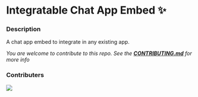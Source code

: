 # Integratable Chat App Embed ✨

### Description
A chat app embed to integrate in any existing app.

*You are welcome to contribute to this repo. See the [**CONTRIBUTING.md**](./CONTRIBUTING.md) for more info*

### Contributers
<a href="https://github.com/pattarai/integratable-chat-app-embed/graphs/contributors">
  <img src="https://contrib.rocks/image?repo=pattarai/integratable-chat-app-embed" />
</a>


